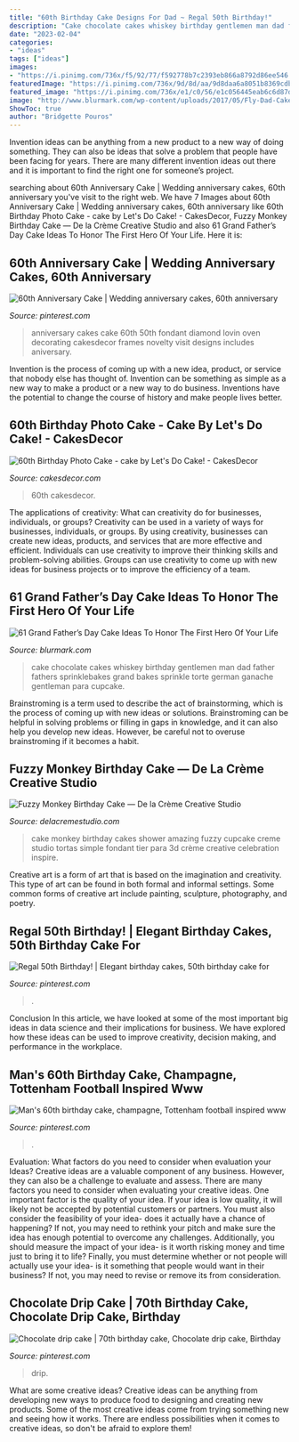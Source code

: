 ```yaml
---
title: "60th Birthday Cake Designs For Dad ~ Regal 50th Birthday!"
description: "Cake chocolate cakes whiskey birthday gentlemen man dad father fathers sprinklebakes grand bakes sprinkle torte german ganache gentleman para cupcake"
date: "2023-02-04"
categories:
- "ideas"
tags: ["ideas"]
images:
- "https://i.pinimg.com/736x/f5/92/77/f592778b7c2393eb866a8792d86ee546.jpg"
featuredImage: "https://i.pinimg.com/736x/9d/8d/aa/9d8daa6a8051b8369cdbd846b4390ef9.jpg"
featured_image: "https://i.pinimg.com/736x/e1/c0/56/e1c056445eab6c6d87d0c2d06538488a.jpg"
image: "http://www.blurmark.com/wp-content/uploads/2017/05/Fly-Dad-Cake.jpg"
ShowToc: true
author: "Bridgette Pouros"
---
```



Invention ideas can be anything from a new product to a new way of doing something. They can also be ideas that solve a problem that people have been facing for years. There are many different invention ideas out there and it is important to find the right one for someone’s project.

	

		
searching about 60th Anniversary Cake | Wedding anniversary cakes, 60th anniversary you've visit to the right web. We have 7 Images about 60th Anniversary Cake | Wedding anniversary cakes, 60th anniversary like 60th Birthday Photo Cake - cake by Let&#039;s Do Cake! - CakesDecor, Fuzzy Monkey Birthday Cake — De la Crème Creative Studio and also 61 Grand Father’s Day Cake Ideas To Honor The First Hero Of Your Life. Here it is:
		
    
## 60th Anniversary Cake | Wedding Anniversary Cakes, 60th Anniversary

<img loading=lazy src="https://i.pinimg.com/736x/f5/92/77/f592778b7c2393eb866a8792d86ee546.jpg" onerror="this.onerror=null;this.src='https://tse3.mm.bing.net/th?id=OIP.LyUz0FSczbaHW2u9TrZtygHaLW&amp;pid=15.1';" alt="60th Anniversary Cake | Wedding anniversary cakes, 60th anniversary">

_Source: pinterest.com_

>anniversary cakes cake 60th 50th fondant diamond lovin oven decorating cakesdecor frames novelty visit designs includes aniversary. 

	

Invention is the process of coming up with a new idea, product, or service that nobody else has thought of. Invention can be something as simple as a new way to make a product or a new way to do business. Inventions have the potential to change the course of history and make people lives better.

    
## 60th Birthday Photo Cake - Cake By Let&#039;s Do Cake! - CakesDecor

<img loading=lazy src="https://pic.cakesdecor.com/m/qshguum9jvdsjkj05nlw.jpg" onerror="this.onerror=null;this.src='https://tse4.mm.bing.net/th?id=OIP.U2OJ0-5UXXc6VlHdeJ19pwHaKW&amp;pid=15.1';" alt="60th Birthday Photo Cake - cake by Let&#039;s Do Cake! - CakesDecor">

_Source: cakesdecor.com_

>60th cakesdecor. 

	

The applications of creativity: What can creativity do for businesses, individuals, or groups?
Creativity can be used in a variety of ways for businesses, individuals, or groups. By using creativity, businesses can create new ideas, products, and services that are more effective and efficient. Individuals can use creativity to improve their thinking skills and problem-solving abilities. Groups can use creativity to come up with new ideas for business projects or to improve the efficiency of a team.

    
## 61 Grand Father’s Day Cake Ideas To Honor The First Hero Of Your Life

<img loading=lazy src="http://www.blurmark.com/wp-content/uploads/2017/05/Fly-Dad-Cake.jpg" onerror="this.onerror=null;this.src='https://tse2.mm.bing.net/th?id=OIP.HOpBUg5FMI5xdsufMFGADwHaLH&amp;pid=15.1';" alt="61 Grand Father’s Day Cake Ideas To Honor The First Hero Of Your Life">

_Source: blurmark.com_

>cake chocolate cakes whiskey birthday gentlemen man dad father fathers sprinklebakes grand bakes sprinkle torte german ganache gentleman para cupcake. 

	

Brainstroming is a term used to describe the act of brainstorming, which is the process of coming up with new ideas or solutions. Brainstroming can be helpful in solving problems or filling in gaps in knowledge, and it can also help you develop new ideas. However, be careful not to overuse brainstroming if it becomes a habit.

    
## Fuzzy Monkey Birthday Cake — De La Crème Creative Studio

<img loading=lazy src="http://static1.squarespace.com/static/55077c4be4b0f11bacb25666/t/57374a190442629b019a5bfd/1463241252617/FuzzyMonkeyCake_05.jpg?format=1000w" onerror="this.onerror=null;this.src='https://tse2.mm.bing.net/th?id=OIP.VeT5NgmE95Tliz2XfDEbowHaKX&amp;pid=15.1';" alt="Fuzzy Monkey Birthday Cake — De la Crème Creative Studio">

_Source: delacremestudio.com_

>cake monkey birthday cakes shower amazing fuzzy cupcake creme studio tortas simple fondant tier para 3d crème creative celebration inspire. 

	

Creative art is a form of art that is based on the imagination and creativity. This type of art can be found in both formal and informal settings. Some common forms of creative art include painting, sculpture, photography, and poetry.

    
## Regal 50th Birthday! | Elegant Birthday Cakes, 50th Birthday Cake For

<img loading=lazy src="https://i.pinimg.com/736x/e1/c0/56/e1c056445eab6c6d87d0c2d06538488a.jpg" onerror="this.onerror=null;this.src='https://tse1.mm.bing.net/th?id=OIP.QVjjsn03bVV5_sjHOugeFgHaLH&amp;pid=15.1';" alt="Regal 50th Birthday! | Elegant birthday cakes, 50th birthday cake for">

_Source: pinterest.com_

>. 

	

Conclusion
In this article, we have looked at some of the most important big ideas in data science and their implications for business. We have explored how these ideas can be used to improve creativity, decision making, and performance in the workplace.

    
## Man&#039;s 60th Birthday Cake, Champagne, Tottenham Football Inspired Www

<img loading=lazy src="http://i.pinimg.com/736x/70/b1/69/70b169af4b3f83967ff50355bccffd9c.jpg" onerror="this.onerror=null;this.src='https://tse3.mm.bing.net/th?id=OIP.KUd-4YXwEjl6WaNmLjlLcwHaMG&amp;pid=15.1';" alt="Man&#039;s 60th birthday cake, champagne, Tottenham football inspired www">

_Source: pinterest.com_

>. 

	

Evaluation: What factors do you need to consider when evaluation your Ideas?
Creative ideas are a valuable component of any business. However, they can also be a challenge to evaluate and assess. There are many factors you need to consider when evaluating your creative ideas. 
One important factor is the quality of your idea. If your idea is low quality, it will likely not be accepted by potential customers or partners. You must also consider the feasibility of your idea- does it actually have a chance of happening? If not, you may need to rethink your pitch and make sure the idea has enough potential to overcome any challenges. Additionally, you should measure the impact of your idea- is it worth risking money and time just to bring it to life? Finally, you must determine whether or not people will actually use your idea- is it something that people would want in their business? If not, you may need to revise or remove its from consideration.

    
## Chocolate Drip Cake | 70th Birthday Cake, Chocolate Drip Cake, Birthday

<img loading=lazy src="https://i.pinimg.com/736x/9d/8d/aa/9d8daa6a8051b8369cdbd846b4390ef9.jpg" onerror="this.onerror=null;this.src='https://tse3.mm.bing.net/th?id=OIP.PLL2iTMvB8DzqHQi4p1-DwHaJ3&amp;pid=15.1';" alt="Chocolate drip cake | 70th birthday cake, Chocolate drip cake, Birthday">

_Source: pinterest.com_

>drip. 

	

What are some creative ideas?
Creative ideas can be anything from developing new ways to produce food to designing and creating new products. Some of the most creative ideas come from trying something new and seeing how it works. There are endless possibilities when it comes to creative ideas, so don't be afraid to explore them!

